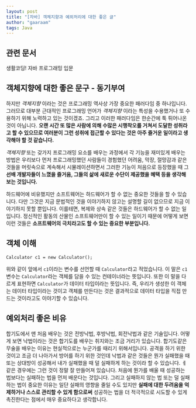 ```yaml
---
layout: post
title: "[자바] 객체지향과 예외처리에 대한 좋은 글"
author: "gaaraam"
tags: Java
---
```


## 관련 문서

생활코딩! 자바 프로그래밍 입문

## 객체지향에 대한 좋은 문구 - 동기부여

하지만 _객체지향_ 이라는 것은 프로그래밍 역사상 가장 중요한 패러다임 중 하나입니다. 그러므로 대부분 근대적인 프로그래밍 언어가 _객체지향_ 이라는 특성을 수용했거나 또 수용하기 위해 노력하고 있는 것이겠죠. 그리고 이러한 패러다임은 한순간에 툭 튀어나온 것이 아닙니다. **오랜 시간 또 많은 사람에 의해 수많은 시행착오를 거쳐서 도달한 성취라고 할 수 있으므로 여러분이 그런 성취에 접근할 수 있다는 것은 아주 즐거운 일이라고 생각해야 할 것 같습니다.**

_객체지향_ 또는 갖가지 프로그래밍 요소를 배우는 과정에서 각 기능을 재미있게 배우는 방법은 우리보다 먼저 프로그래밍했던 사람들이 경험했던 어려움, 막장, 절망감과 같은 것들을 머릿속으로 계속해서 시뮬레이션하면서 그러한 기능이 처음으로 등장했을 때 그 **선배 개발자들이 느꼈을 즐거움, 그들의 삶에 새로운 수단이 제공했을 혜택 등을 생각해 보는 것입니다.**

하드웨어에 비유했지만 소프트웨어는 하드웨어가 할 수 없는 중요한 것들을 할 수 있습니다. 다만 그것은 지금 문법적인 것을 이야기하지 않고는 설명할 길이 없으므로 지금 이야기하지 못할 뿐입니다. 이를테면, 복제와 상속 같은 것들은 하드웨어가 할 수 없는 일입니다. 정신적인 활동의 산물인 소프트웨어만이 할 수 있는 일이기 때문에 어떻게 보면 이런 것들은 **소프트웨어의 극치라고도 할 수 있는 중요한 부분입니다.**

## 객체 이해

`Calculator c1 = new Calculator();`   
  
 위와 같이 앞에서 `c1`이라는 변수를 선언할 때 `Calculator`라고 적었습니다. 이 말은 `c1` 변수는 `Calculator`라는 객체를 담을 수 있는 컨테이너라는 뜻입니다. 또한 이 말을 다르게 표현하면 `Calculator`가 데이터 타입이라는 뜻입니다. 즉, 우리가 생성한 이 객체는 데이터 타입이라는 것이고 객체를 만든다는 것은 결과적으로 데이터 타입을 직접 만드는 것이라고도 이야기할 수 있습니다.

## 예외처리 좋은 비유

합기도에서 맨 처음 배우는 것은 전방낙법, 후방낙법, 회전낙법과 같은 기술입니다. 어떻게 보면 낙법이라는 것은 합기도를 배우는 취지와는 조금 거리가 있습니다. 합기도같은 무술을 배우는 이유는 현실적으로는 누군가를 때리기 위해서입니다. 공격을 하기 위한 것이고 조금 더 나아가서 방어를 하기 위한 것인데 낙법과 같은 것들은 뭔가 실패했을 때 또는 상대방이 성공해서 내가 실패했을 때 덜 실패하게 하는 것이라 할 수 있습니다. ㅔ 같은 경우에는 그런 것이 정말 잘 만들어져 있습니다. 처음에 뭔가를 배울 때 성공하는 법보다는 실패하는 법을 먼저 배운다는 것입니다. 그리고 실패하지 않는 법 또는 덜 실패하는 법이 중요한 이유는 일단 실패의 영향을 줄일 수도 있지만 **실패에 대한 두려움을 억제하거나 스스로 관리할 수 있게 함으로써** 성공하는 법을 더 적극적으로 시도할 수 있게 촉진한다는 점에서 매우 중요하다고 생각합니다.
